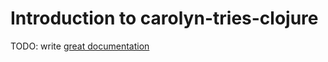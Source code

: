 # Introduction to carolyn-tries-clojure

TODO: write [great documentation](http://jacobian.org/writing/what-to-write/)

